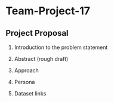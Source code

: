 # Team-Project-17

## Project Proposal

1. Introduction to the problem statement

2. Abstract (rough draft)

3. Approach

4. Persona

5. Dataset links

